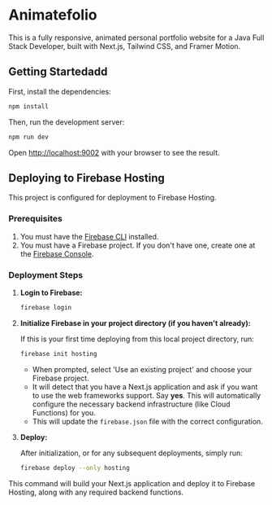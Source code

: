 # Animatefolio

This is a fully responsive, animated personal portfolio website for a Java Full Stack Developer, built with Next.js, Tailwind CSS, and Framer Motion.

## Getting Startedadd

First, install the dependencies:

```bash
npm install
```

Then, run the development server:

```bash
npm run dev
```

Open [http://localhost:9002](http://localhost:9002) with your browser to see the result.

## Deploying to Firebase Hosting

This project is configured for deployment to Firebase Hosting.

### Prerequisites

1.  You must have the [Firebase CLI](https://firebase.google.com/docs/cli) installed.
2.  You must have a Firebase project. If you don't have one, create one at the [Firebase Console](https://console.firebase.google.com/).

### Deployment Steps

1.  **Login to Firebase:**
    ```bash
    firebase login
    ```

2.  **Initialize Firebase in your project directory (if you haven't already):**
    
    If this is your first time deploying from this local project directory, run:
    ```bash
    firebase init hosting
    ```
    - When prompted, select 'Use an existing project' and choose your Firebase project.
    - It will detect that you have a Next.js application and ask if you want to use the web frameworks support. Say **yes**. This will automatically configure the necessary backend infrastructure (like Cloud Functions) for you.
    - This will update the `firebase.json` file with the correct configuration.

3.  **Deploy:**
    
    After initialization, or for any subsequent deployments, simply run:
    ```bash
    firebase deploy --only hosting
    ```

This command will build your Next.js application and deploy it to Firebase Hosting, along with any required backend functions.
